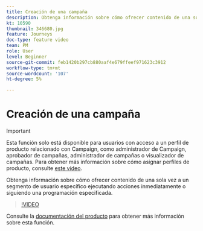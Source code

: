 ```yaml
---
title: Creación de una campaña
description: Obtenga información sobre cómo ofrecer contenido de una sola vez a un segmento de usuario específico ejecutando acciones inmediatamente o siguiendo una programación especificada.
kt: 10590
thumbnail: 346680.jpg
feature: Journeys
doc-type: feature video
team: PM
role: User
level: Beginner
source-git-commit: feb1420b297cb880aaf4e679ffeef971623c3912
workflow-type: tm+mt
source-wordcount: '107'
ht-degree: 5%

---
```


# Creación de una campaña

>[!IMPORTANT]
>
>Esta función solo está disponible para usuarios con acceso a un perfil de producto relacionado con Campaign, como administrador de Campaign, aprobador de campañas, administrador de campañas o visualizador de campañas. Para obtener más información sobre cómo asignar perfiles de producto, consulte [este vídeo](/help/set-up-access/access-management.md).

Obtenga información sobre cómo ofrecer contenido de una sola vez a un segmento de usuario específico ejecutando acciones inmediatamente o siguiendo una programación especificada.

>[!VIDEO](https://video.tv.adobe.com/v/346680?quality=12)

Consulte la [documentación del producto](https://experienceleague.adobe.com/docs/journey-optimizer/using/campaigns/get-started-with-campaigns.html?lang=en) para obtener más información sobre esta función.
